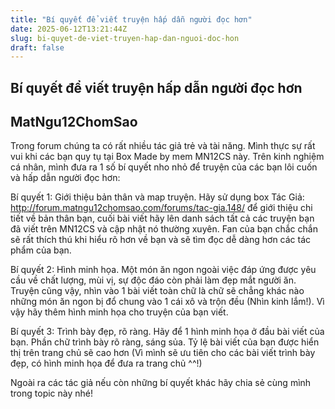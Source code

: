 ```yaml
---
title: "Bí quyết để viết truyện hấp dẫn người đọc hơn"
date: 2025-06-12T13:21:44Z
slug: bi-quyet-de-viet-truyen-hap-dan-nguoi-doc-hon
draft: false
---
```


## Bí quyết để viết truyện hấp dẫn người đọc hơn

## MatNgu12ChomSao

Trong forum chúng ta có rất nhiều tác giả trẻ và tài năng. Mình thực sự rất vui khi các bạn quy tụ tại Box Made by mem MN12CS này. Trên kinh nghiệm cá nhân, mình đưa ra 1 số bí quyết nho nhỏ để truyện của các bạn lôi cuốn và hấp dẫn người đọc hơn:
 
 
Bí quyết 1: Giới thiệu bản thân và map truyện.
Hãy sử dụng box Tác Giả: http://forum.matngu12chomsao.com/forums/tac-gia.148/ để giới thiệu chi tiết về bản thân bạn, cuối bài viết hãy lên danh sách tất cả các truyện bạn đã viết trên MN12CS và cập nhật nó thường xuyên. Fan của bạn chắc chắn sẽ rất thích thú khi hiểu rõ hơn về bạn và sẽ tìm đọc dễ dàng hơn các tác phẩm của bạn.
 
Bí quyết 2: Hình minh họa.
Một món ăn ngon ngoài việc đáp ứng được yêu cầu về chất lượng, mùi vị, sự độc đáo còn phải làm đẹp mắt người ăn. Truyện cũng vậy, nhìn vào 1 bài viết toàn chữ là chữ sẽ chẳng khác nào những món ăn ngon bị đổ chung vào 1 cái xô và trộn đều (Nhìn kinh lắm!). Vì vậy hãy thêm hình minh họa cho truyện của bạn viết.
 
Bí quyết 3: Trình bày đẹp, rõ ràng.
Hãy để 1 hình minh họa ở đầu bài viết của bạn. Phần chữ trình bày rõ ràng, sáng sủa. Tỷ lệ bài viết của bạn được hiển thị trên trang chủ sẽ cao hơn (Vì mình sẽ ưu tiên cho các bài viết trình bày đẹp, có hình minh họa để đưa ra trang chủ ^^!)
 
Ngoài ra các tác giả nếu còn những bí quyết khác hãy chia sẻ cùng mình trong topic này nhé!